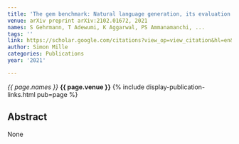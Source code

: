 ```yaml
---
title: 'The gem benchmark: Natural language generation, its evaluation and metrics'
venue: arXiv preprint arXiv:2102.01672, 2021
names: S Gehrmann, T Adewumi, K Aggarwal, PS Ammanamanchi, ...
tags: ''
link: https://scholar.google.com/citations?view_op=view_citation&hl=en&user=hg8-G68AAAAJ&pagesize=100&sortby=pubdate&citation_for_view=hg8-G68AAAAJ:kNdYIx-mwKoC
author: Simon Mille
categories: Publications
year: '2021'

---
```


*{{ page.names }}*
**{{ page.venue }}**
{% include display-publication-links.html pub=page %}
## Abstract

None